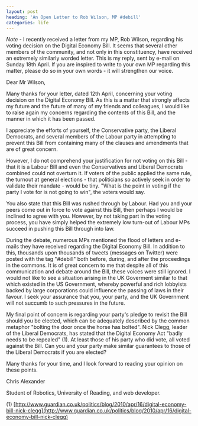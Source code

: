 ```yaml
---
layout: post
heading: 'An Open Letter to Rob Wilson, MP #debill'
categories: life
---
```


*Note* - I recently received a letter from my MP, Rob Wilson, regarding his voting decision on the Digital Economy Bill. It seems that several other members of the community, and not only in this constituency, have received an extremely similarly worded letter. This is my reply, sent by e-mail on Sunday 18th April. If you are inspired to write to your own MP regarding this matter, please do so in your own words - it will strengthen our voice.

Dear Mr Wilson,

Many thanks for your letter, dated 12th April, concerning your voting decision on the Digital Economy Bill. As this is a matter that strongly affects my future and the future of many of my friends and colleagues, I would like to raise again my concerns regarding the contents of this Bill, and the manner in which it has been passed.

I appreciate the efforts of yourself, the Conservative party, the Liberal Democrats, and several members of the Labour party in attempting to prevent this Bill from containing many of the clauses and amendments that are of great concern.

However, I do not comprehend your justification for not voting on this Bill - that it is a Labour Bill and even the Conservatives and Liberal Democrats combined could not overturn it. If voters of the public applied the same rule, the turnout at general elections - that politicians so actively seek in order to validate their mandate - would be tiny. "What is the point in voting if the party I vote for is not going to win", the voters would say.

You also state that this Bill was rushed through by Labour. Had you and your peers come out in force to vote against this Bill, then perhaps I would be inclined to agree with you. However, by not taking part in the voting process, you have simply helped the extremely low turn-out of Labour MPs succeed in pushing this Bill through into law.

During the debate, numerous MPs mentioned the flood of letters and e-mails they have received regarding the Digital Economy Bill. In addition to this, thousands upon thousands of tweets (messages on Twitter) were posted with the tag "#debill" both before, during, and after the proceedings in the commons. It is of great concern to me that despite all of this communication and debate around the Bill, these voices were still ignored. I would not like to see a situation arising in the UK Goverment similar to that which existed in the US Government, whereby powerful and rich lobbyists backed by large corporations could influence the passing of laws in their favour. I seek your assurance that you, your party, and the UK Government will not succumb to such pressures in the future.

My final point of concern is regarding your party's pledge to revisit the Bill should you be elected, which can be adequately described by the common metaphor "bolting the door once the horse has bolted". Nick Clegg, leader of the Liberal Democrats, has stated that the Digital Economy Act "badly needs to be repealed" (1). At least those of his party who did vote, all voted against the Bill. Can you and your party make similar guarantees to those of the Liberal Democrats if you are elected?

Many thanks for your time, and I look forward to reading your opinion on these points.

Chris Alexander

Student of Robotics, University of Reading, and web developer.

(1) [http://www.guardian.co.uk/politics/blog/2010/apr/16/digital-economy-bill-nick-clegg](http://www.guardian.co.uk/politics/blog/2010/apr/16/digital-economy-bill-nick-clegg)
